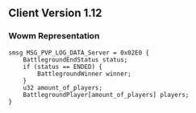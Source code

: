 ## Client Version 1.12

### Wowm Representation
```rust,ignore
smsg MSG_PVP_LOG_DATA_Server = 0x02E0 {
    BattlegroundEndStatus status;    
    if (status == ENDED) {        
        BattlegroundWinner winner;        
    }    
    u32 amount_of_players;    
    BattlegroundPlayer[amount_of_players] players;    
}

```
